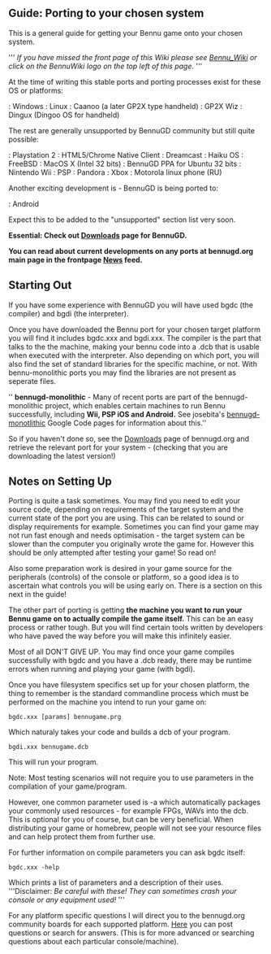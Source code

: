 Guide: Porting to your chosen system
------------------------------------

This is a general guide for getting your Bennu game onto your chosen
system.

''' *If you have missed the front page of this Wiki please see*
*[Bennu\_Wiki](http://wiki.bennugd.org/index.php?title=Bennu_Wiki) or
click on the BennuWiki logo on the top left of this page.* '''

At the time of writing this stable ports and porting processes exist for
these OS or platforms:

:   Windows
:   Linux
:   Caanoo (a later GP2X type handheld)
:   GP2X Wiz
:   Dingux (Dingoo OS for handheld)

The rest are generally unsupported by BennuGD community but still quite
possible:

:   Playstation 2
:   HTML5/Chrome Native Client
:   Dreamcast
:   Haiku OS
:   FreeBSD
:   MacOS X (Intel 32 bits)
:   BennuGD PPA for Ubuntu 32 bits
:   Nintendo Wii
:   PSP
:   Pandora
:   Xbox
:   Motorola linux phone (RU)

Another exciting development is - BennuGD is being ported to:

:   Android

Expect this to be added to the "unsupported" section list very soon.

**Essential: Check out [Downloads](http://bennugd.org/node/2) page for
BennuGD.**

**You can read about current developments on any ports at bennugd.org
main page in the frontpage [News](http://bennugd.org) feed.**

Starting Out
------------

If you have some experience with BennuGD you will have used bgdc (the
compiler) and bgdi (the interpreter).

Once you have downloaded the Bennu port for your chosen target platform
you will find it includes bgdc.xxx and bgdi.xxx. The compiler is the
part that talks to the the machine, making your bennu code into a .dcb
that is usable when executed with the interpreter. Also depending on
which port, you will also find the set of standard libraries for the
specific machine, or not. With bennu-monolithic ports you may find the
libraries are not present as seperate files.

'' **bennugd-monolithic** - Many of recent ports are part of the
bennugd-monolithic project, which enables certain machines to run Bennu
successfully, including **Wii, PSP iOS and Android.** See josebita's
[bennugd-monotlithic](http://code.google.com/p/bennugd-monolithic/)
Google Code pages for information about this.''

So if you haven't done so, see the
[Downloads](http://bennugd.org/node/2) page of bennugd.org and retrieve
the relevant port for your system - (checking that you are downloading
the latest version!)

Notes on Setting Up
-------------------

Porting is quite a task sometimes. You may find you need to edit your
source code, depending on requirements of the target system and the
current state of the port you are using. This can be related to sound or
display requirements for example. Sometimes you can find your game may
not run fast enough and needs optimisation - the target system can be
slower than the computer you originally wrote the game for. However this
should be only attempted after testing your game! So read on!

Also some preparation work is desired in your game source for the
peripherals (controls) of the console or platform, so a good idea is to
ascertain what controls you will be using early on. There is a section
on this next in the guide!

The other part of porting is getting **the machine you want to run your
Bennu game on to actually compile the game itself.** This can be an easy
process or rather tough. But you will find certain tools written by
developers who have paved the way before you will make this infinitely
easier.

Most of all DON'T GIVE UP. You may find once your game compiles
successfully with bgdc and you have a .dcb ready, there may be runtime
errors when running and playing your game (with bgdi).

Once you have filesystem specifics set up for your chosen platform, the
thing to remember is the standard commandline process which must be
performed on the machine you intend to run your game on:

`bgdc.xxx [params] bennugame.prg`

Which naturaly takes your code and builds a dcb of your program.

`bgdi.xxx bennugame.dcb`

This will run your program.

Note: Most testing scenarios will not require you to use parameters in
the compilation of your game/program.

However, one common parameter used is -a which automatically packages
your commonly used resources - for example FPGs, WAVs into the dcb. This
is optional for you of course, but can be very beneficial. When
distributing your game or homebrew, people will not see your resource
files and can help protect them from further use.

For further information on compile parameters you can ask bgdc itself:

`bgdc.xxx -help`

Which prints a list of parameters and a description of their uses.
'''Disclaimer: *Be careful with these! They can sometimes crash your
console or any equipment used!* '''

For any platform specific questions I will direct you to the bennugd.org
community boards for each supported platform.
[Here](http://forum.bennugd.org/index.php?board=80.0) you can post
questions or search for answers. (This is for more advanced or searching
questions about each particular console/machine).
